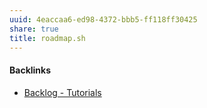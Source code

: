 ```yaml
---
uuid: 4eaccaa6-ed98-4372-bbb5-ff118ff30425
share: true
title: roadmap.sh
---
```

#### Backlinks

* [Backlog - Tutorials](/31f7e81a-967e-41f4-872e-91d1571df726)